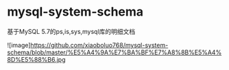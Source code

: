 # mysql-system-schema
基于MySQL 5.7的ps,is,sys,mysql库的明细文档

![image]https://github.com/xiaoboluo768/mysql-system-schema/blob/master/%E5%A4%9A%E7%BA%BF%E7%A8%8B%E5%A4%8D%E5%88%B6.jpg
